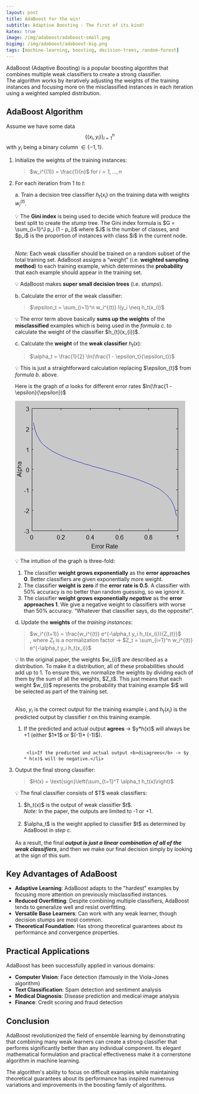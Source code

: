 ```yaml
---
layout: post
title: AdaBoost for the win!
subtitle: Adaptive Boosting - The first of its kind!
katex: true
image: /img/adaboost/adaboost-small.png
bigimg: /img/adaboost/adaboost-big.png
tags: [machine-learning, boosting, decision-trees, random-forest]
---
```


AdaBoost (Adaptive Boosting) is a popular boosting algorithm that combines multiple weak classifiers to create a strong classifier. <br>
The algorithm works by iteratively adjusting the weights of the training instances and focusing more on the misclassified instances in each iteration using a weighted sampled distribution.

## AdaBoost Algorithm

Assume we have some data $$\{(x_{i}, y_{i} )\}_{i=1}^{n}$$ with $y_{i}$ being a binary column $\in \{-1, 1\}$.

1. Initialize the weights of the training instances:

    > $w_i^{(1)} = \frac{1}{n}$ for $i = 1, \dots, n$
    >
2. For each iteration from 1 to $t$:

    a. Train a decision tree classifier $h_t(x_i)$ on the training data with weights $w_i^{(t)}$.

    <aside>
    💡 The <b>Gini index</b> is being used to decide which feature will produce the best split to create the <i>stump</i> tree. The Gini index formula is $G = \sum_{i=1}^J p_i (1 - p_i)$ where $J$ is the number of classes, and $p_i$ is the proportion of instances with class $i$ in the current node. <br> <br>

    <i>Note:</i> Each weak classifier should be trained on a random subset of the total training set. AdaBoost assigns a “weight” (i.e. <b>weighted sampling method</b>) to each training example, which determines the <b>probability</b> that each example should appear in the training set.

    </aside>

    <aside>
    💡 AdaBoost makes <b>super small decision trees</b> (i.e. <i>stumps</i>).

    </aside>

    b. Calculate the error of the weak classifier:

    > $\epsilon_t = \sum_{i=1}^n w_i^{(t)} I(y_i \neq h_t(x_i))$
    >

    <aside>
    💡 The error term above basically <b>sums up the weights</b> of the <b>misclassified</b> examples which is being used in the <i>formula c.</i> to calculate the weight of the classifier $h_{t}(x_{i})$.

    </aside>

    c. Calculate the **weight** of the **weak classifier** $h_t(x)$:

    > $\alpha_t = \frac{1}{2} \ln(\frac{1 - \epsilon_t}{\epsilon_t})$
    >

    <aside>
    💡 This is just a straightforward calculation replacing $\epsilon_{t}$ from <i>formula b.</i> above.

    Here is the graph of $\alpha$ looks for different error rates $ln(\frac{1 - \epsilon}{\epsilon})$

    </aside>

    ![](/img/adaboost/adaboost.png)

    <aside>
        <p>💡 The intuition of the graph is three-fold:</p>
        <ol>
            <li>The classifier <b>weight grows exponentially</b> as the <b>error approaches 0</b>.
                Better classifiers are given exponentially more weight.</li>
            <li>The classifier <b>weight is zero</b> if the <b>error rate is 0.5</b>.
                A classifier with 50% accuracy is no better than random guessing, so we ignore it.</li>
            <li>The classifier <b>weight grows exponentially <i>negative</i></b> as the <b>error approaches 1</b>.
                We give a negative weight to classifiers with worse than 50% accuracy. “Whatever that classifier says, do the opposite!”.</li>
        </ol>
    </aside>

    d. Update the **weights** of the *training instances*:

    > $w_i^{(t+1)} = \frac{w_i^{(t)} e^{-\alpha_t y_i h_t(x_i)}}{Z_{t}}$ <br>
    , where $Z_t$ is a normalization factor → $Z_t = \sum_{i=1}^n w_i^{(t)} e^{-\alpha_t y_i h_t(x_i)}$
    >

    <aside>
    💡 In the original paper, the weights $w_{i}$ are described as a distribution. To make it a distribution, all of these probabilities should add up to 1. To ensure this, we normalize the weights by dividing each of them by the sum of all the weights, $Z_t$.
    This just means that each weight $w_{i}$ represents the probability that training example $i$ will be selected as part of the training set. <br> <br>

    Also, $y_i$ is the correct output for the training example $i$, and $h_t(x_i)$ is the predicted output by classifier $t$ on this training example.
    <ol>
        <li> If the predicted and actual output <b>agrees</b> -> $y*h(x)$ will always be +1 (either $1*1$ or $(-1)* (-1)$).</li> <br>

        <li>If the predicted and actual output <b>disagrees</b> -> $y * h(x)$ will be negative.</li>
    </ol>

    </aside>

3. Output the final strong classifier:

    > $H(x) = \text{sign}\left(\sum_{t=1}^T \alpha_t h_t(x)\right)$
    >

    <aside>
    💡 The final classifier consists of $T$ weak classifiers:

    <ol>
        <li>$h_t(x)$ is the output of weak classifier $t$.<br>
            <i>Note:</i> In the paper, the outputs are limited to -1 or +1.</li> <br>
        <li>$\alpha_t$ is the weight applied to classifier $t$ as determined by AdaBoost in <i>step c</i>.</li>
    </ol>
    <br>
    As a result, the final <b><i>output is just a linear combination of all of the weak classifiers</i></b>, and then we make our final decision simply by looking at the sign of this sum.

    </aside>

## Key Advantages of AdaBoost

- **Adaptive Learning**: AdaBoost adapts to the "hardest" examples by focusing more attention on previously misclassified instances.
- **Reduced Overfitting**: Despite combining multiple classifiers, AdaBoost tends to generalize well and resist overfitting.
- **Versatile Base Learners**: Can work with any weak learner, though decision stumps are most common.
- **Theoretical Foundation**: Has strong theoretical guarantees about its performance and convergence properties.

## Practical Applications

AdaBoost has been successfully applied in various domains:

- **Computer Vision**: Face detection (famously in the Viola-Jones algorithm)
- **Text Classification**: Spam detection and sentiment analysis
- **Medical Diagnosis**: Disease prediction and medical image analysis
- **Finance**: Credit scoring and fraud detection

## Conclusion

AdaBoost revolutionized the field of ensemble learning by demonstrating that combining many weak learners can create a strong classifier that performs significantly better than any individual component. Its elegant mathematical formulation and practical effectiveness make it a cornerstone algorithm in machine learning.

The algorithm's ability to focus on difficult examples while maintaining theoretical guarantees about its performance has inspired numerous variations and improvements in the boosting family of algorithms.
